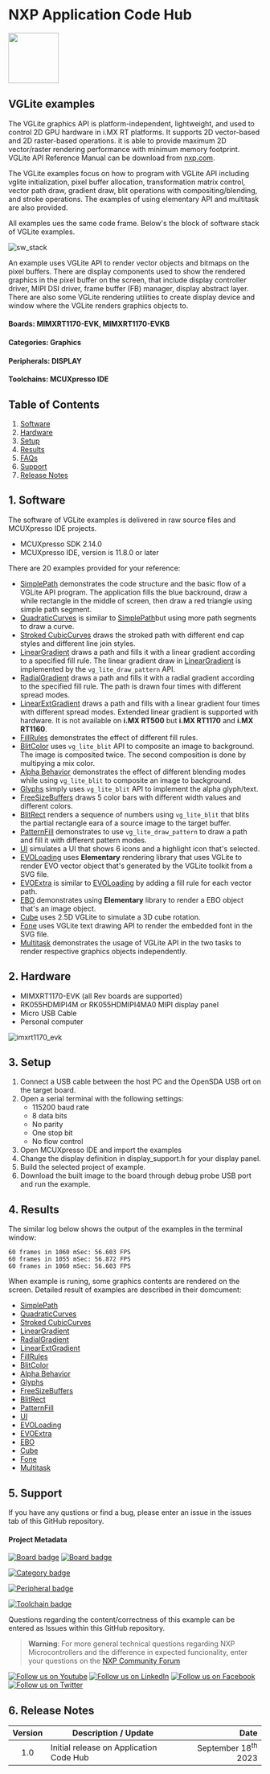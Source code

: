 # NXP Application Code Hub
[<img src="https://mcuxpresso.nxp.com/static/icon/nxp-logo-color.svg" width="100"/>](https://www.nxp.com)

## VGLite examples
The VGLite graphics API is platform-independent, lightweight, and used to control 2D GPU hardware in i.MX RT
platforms. It supports 2D vector-based and 2D raster-based operations. it is able to provide maximum 2D vector/raster rendering performance with minimum memory footprint. VGLite API Reference Manual can be download from [nxp.com](https://www.nxp.com/docs/en/reference-manual/IMXRTVGLITEAPIRM.pdf).

The VGLite examples focus on how to program with VGLite API including vglite initialization, pixel buffer allocation, transformation matrix control, vector path draw, gradient draw, blit operations with compositing/blending, and stroke operations. The examples of using elementary API and multitask are also provided. 

All examples ues the same code frame. Below's the block of software stack of VGLite examples. 

![sw_stack](./images/sw_stack.png)

An example uses VGLite API to render vector objects and bitmaps on the pixel buffers. There are display components used to show the rendered graphics in the pixel buffer on the screen, that include display controller driver, MIPI DSI driver, frame buffer (FB) manager, display abstract layer. There are also some VGLite rendering utilities to create display device and window where the VGLite renders graphics objects to.  

#### Boards: MIMXRT1170-EVK, MIMXRT1170-EVKB
#### Categories: Graphics
#### Peripherals: DISPLAY
#### Toolchains: MCUXpresso IDE

## Table of Contents
1. [Software](#step1)
2. [Hardware](#step2)
3. [Setup](#step3)
4. [Results](#step4)
5. [FAQs](#step5) 
6. [Support](#step6)
7. [Release Notes](#step7)

## 1. Software<a name="step1"></a>

The software of VGLite examples is delivered in raw source files and MCUXpresso IDE projects.
- MCUXpresso SDK 2.14.0
- MCUXpresso IDE, version is 11.8.0 or later

There are  20 examples provided for your reference:
- [SimplePath](./evkmimxrt1170_01_SimplePath/README.md) demonstrates the code structure and the basic flow of a VGLite API program. The application fills the blue backround, draw a while rectangle in the middle of screen, then draw a red triangle using simple path segment.
- [QuadraticCurves](./evkmimxrt1170_02_QuadraticCurves/README.md) is similar to [SimplePath](./evkmimxrt1170_01_SimplePath/README.md)but using more path segments to draw a curve.
- [Stroked CubicCurves](./evkmimxrt1170_03_Stroked_CubicCurves/README.md) draws the stroked path with different end cap styles and different line join styles.
- [LinearGradient](./evkmimxrt1170_04_LinearGradient/README.md) draws a path and fills it with a linear gradient according to a specified fill rule. The linear gradient draw in [LinearGradient](./evkmimxrt1170_04_LinearGradient/README.md) is implemented by the ```vg_lite_draw_pattern``` API.
- [RadialGradient](./evkmimxrt1170_05_RadialGradient/README.md) draws a path and fills it with a radial gradient according to the specified fill rule. The path is drawn four times with different spread modes.
- [LinearExtGradient](./evkmimxrt1170_06_LinearExtGradient/README.md) draws a path and fills with a linear gradient four times with different spread modes. Extended linear gradient is supported with hardware. It is not available on **i.MX RT500** but **i.MX RT1170** and **i.MX RT1160**.
- [FillRules](./evkmimxrt1170_07_FillRules/README.md) demonstrates the effect of different fill rules.
- [BlitColor](./evkmimxrt1170_08_BlitColor/README.md) uses ```vg_lite_blit``` API to composite an image to background. The image is composited twice. The second composition is done by multipying a mix color. 
- [Alpha Behavior](./evkmimxrt1170_09_AlphaBehavior/README.md) demonstrates the effect of different blending modes while using ```vg_lite_blit``` to composite an image to background.
- [Glyphs](./evkmimxrt1170_10_Glyphs/README.md) simply uses ```vg_lite_blit``` API to implement the alpha glyph/text.
- [FreeSizeBuffers](./evkmimxrt1170_11_FreeSizeBuffers/README.md) draws 5 color bars with different width values and different colors. 
- [BlitRect](./evkmimxrt1170_12_BlitRect/README.md) renders a sequence of numbers using ```vg_lite_blit``` that blits the partial rectangle eara of a source image to the target buffer.
- [PatternFill](./evkmimxrt1170_13_PatternFill/README.md) demonstrates to use ```vg_lite_draw_pattern``` to draw a path and fill it with different pattern modes.
- [UI](./evkmimxrt1170_14_UI/README.md) simulates a UI that shows 6 icons and a highlight icon that's selected.
- [EVOLoading](./evkmimxrt1170_15_EVOLoading/README.md) uses **Elementary** rendering library that uses VGLite to render EVO vector object that's generated by the VGLite toolkit from a SVG file.
- [EVOExtra](./evkmimxrt1170_16_EVOExtra/README.md) is similar to [EVOLoading](./evkmimxrt1170_15_EVOLoading/README.md) by adding a fill rule for each vector path.
- [EBO](./evkmimxrt1170_17_EBO/README.md) demonstrates using **Elementary** library to render a EBO object that's an image object.
- [Cube](./evkmimxrt1170_18_Cube/README.md) uses 2.5D VGLite to simulate a 3D cube rotation. 
- [Fone](./evkmimxrt1170_19_Font/README.md) uses VGLite text drawing API to render the embedded font in the SVG file.
- [Multitask](./evkmimxrt1170_20_Multitask/README.md) demonstrates the usage of VGLite API in the two tasks to render respective graphics objects independently.


## 2. Hardware<a name="step2"></a>

- MIMXRT1170-EVK (all Rev boards are supported)
- RK055HDMIPI4M or RK055HDMIPI4MA0 MIPI display panel
- Micro USB Cable
- Personal computer

![imxrt1170_evk](./images/imxrt1170_evk.png)

## 3. Setup<a name="step3"></a>
1. Connect a USB cable between the host PC and the OpenSDA USB ort on the target board.
1. Open a serial terminal with the following settings:
   - 115200 baud rate
   - 8 data bits
   - No parity
   - One stop bit
   - No flow control
1. Open MCUXpresso IDE and import the examples
1. Change the display definition in display_support.h for your display panel.
1. Build the selected project of example.
1. Download the built image to the board through debug probe USB port and run the example.

## 4. Results<a name="step4"></a>

The similar log below shows the output of the examples in the terminal window:
```
60 frames in 1060 mSec: 56.603 FPS
60 frames in 1055 mSec: 56.872 FPS
60 frames in 1060 mSec: 56.603 FPS
```
When example is runing, some graphics contents are rendered on the screen. Detailed result of examples are described in their domcument:
- [SimplePath](./evkmimxrt1170_01_SimplePath/README.md) 
- [QuadraticCurves](./evkmimxrt1170_02_QuadraticCurves/README.md) 
- [Stroked CubicCurves](./evkmimxrt1170_03_Stroked_CubicCurves/README.md)
- [LinearGradient](./evkmimxrt1170_04_LinearGradient/README.md)
- [RadialGradient](./evkmimxrt1170_05_RadialGradient/README.md)
- [LinearExtGradient](./evkmimxrt1170_06_LinearExtGradient/README.md) 
- [FillRules](./evkmimxrt1170_07_FillRules/README.md)
- [BlitColor](./evkmimxrt1170_08_BlitColor/README.md)
- [Alpha Behavior](./evkmimxrt1170_09_AlphaBehavior/README.md) 
- [Glyphs](./evkmimxrt1170_10_Glyphs/README.md)
- [FreeSizeBuffers](./evkmimxrt1170_11_FreeSizeBuffers/README.md)
- [BlitRect](./evkmimxrt1170_12_BlitRect/README.md)
- [PatternFill](./evkmimxrt1170_13_PatternFill/README.md)
- [UI](./evkmimxrt1170_14_UI/README.md)
- [EVOLoading](./evkmimxrt1170_15_EVOLoading/README.md)
- [EVOExtra](./evkmimxrt1170_16_EVOExtra/README.md) 
- [EBO](./evkmimxrt1170_17_EBO/README.md)
- [Cube](./evkmimxrt1170_18_Cube/README.md)
- [Fone](./evkmimxrt1170_19_Font/README.md)
- [Multitask](./evkmimxrt1170_20_Multitask/README.md)

## 5. Support<a name="step5"></a>

If you have any qustions or find a bug, please enter an issue in the issues tab of this GitHub repository.

#### Project Metadata
<!----- Boards ----->
[![Board badge](https://img.shields.io/badge/Board-MIMXRT1170&ndash;EVK-blue)](https://github.com/search?q=org%3Anxp-appcodehub+MIMXRT1170-EVK+in%3Areadme&type=Repositories) [![Board badge](https://img.shields.io/badge/Board-MIMXRT1170&ndash;EVKB-blue)](https://github.com/search?q=org%3Anxp-appcodehub+MIMXRT1170-EVKB+in%3Areadme&type=Repositories)

<!----- Categories ----->
[![Category badge](https://img.shields.io/badge/Category-GRAPHICS-yellowgreen)](https://github.com/search?q=org%3Anxp-appcodehub+graphics+in%3Areadme&type=Repositories)

<!----- Peripherals ----->
[![Peripheral badge](https://img.shields.io/badge/Peripheral-DISPLAY-yellow)](https://github.com/search?q=org%3Anxp-appcodehub+display+in%3Areadme&type=Repositories)

<!----- Toolchains ----->
[![Toolchain badge](https://img.shields.io/badge/Toolchain-MCUXPRESSO%20IDE-orange)](https://github.com/search?q=org%3Anxp-appcodehub+mcux+in%3Areadme&type=Repositories)

Questions regarding the content/correctness of this example can be entered as Issues within this GitHub repository.

>**Warning**: For more general technical questions regarding NXP Microcontrollers and the difference in expected funcionality, enter your questions on the [NXP Community Forum](https://community.nxp.com/)

[![Follow us on Youtube](https://img.shields.io/badge/Youtube-Follow%20us%20on%20Youtube-red.svg)](https://www.youtube.com/@NXP_Semiconductors)
[![Follow us on LinkedIn](https://img.shields.io/badge/LinkedIn-Follow%20us%20on%20LinkedIn-blue.svg)](https://www.linkedin.com/company/nxp-semiconductors)
[![Follow us on Facebook](https://img.shields.io/badge/Facebook-Follow%20us%20on%20Facebook-blue.svg)](https://www.facebook.com/nxpsemi/)
[![Follow us on Twitter](https://img.shields.io/badge/Twitter-Follow%20us%20on%20Twitter-white.svg)](https://twitter.com/NXP)

## 6. Release Notes<a name="step6"></a>
| Version | Description / Update                           | Date                        |
|:-------:|------------------------------------------------|----------------------------:|
| 1.0     | Initial release on Application Code Hub        | September 18<sup>th</sup> 2023 |


